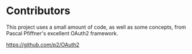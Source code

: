 Contributors
============

This project uses a small amount of code, as well as some concepts, from Pascal Pfiffner's excellent OAuth2 framework.

https://github.com/p2/OAuth2